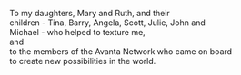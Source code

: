 To my daughters, Mary and Ruth, and their<br>
children - Tina, Barry, Angela, Scott, Julie, John and<br>
Michael - who helped to texture me,<br>
and<br>
to the members of the Avanta Network who came on board<br>
to create new possibilities in the world.
